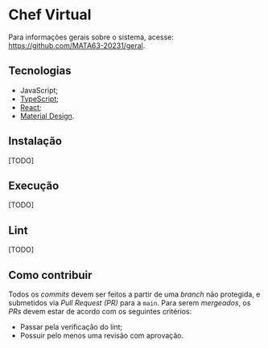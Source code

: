 # Chef Virtual

Para informações gerais sobre o sistema, acesse: https://github.com/MATA63-20231/geral.

## Tecnologias
* JavaScript;
* [TypeScript](https://www.typescriptlang.org/);
* [React](https://pt-br.reactjs.org/);
* [Material Design](https://material.io/).
  
## Instalação
[TODO]
 
## Execução 
[TODO]
 
## Lint
[TODO]
 
## Como contribuir 
Todos os _commits_ devem ser feitos a partir de uma _branch_ não protegida, e submetidos via _Pull Request (PR)_ para a `main`. Para serem _mergeados_, os _PRs_ devem estar de acordo com os seguintes critérios:

* Passar pela verificação do lint;
* Possuir pelo menos uma revisão com aprovação.
